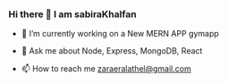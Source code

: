 ### Hi there 👋 I am sabiraKhalfan


- 🔭 I’m currently working on a New MERN APP gymapp

- 💬 Ask me about Node, Express, MongoDB, React

- 📫 How to reach me zaraeralathel@gmail.com



